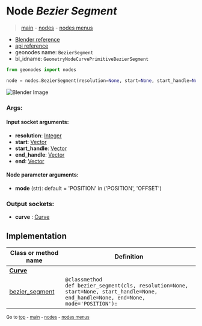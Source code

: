 # Node *Bezier Segment*

> [main](../index.md) - [nodes](nodes.md) - [nodes menus](nodes_menus.md)

- [Blender reference](https://docs.blender.org/manual/en/latest/modeling/geometry_nodes/curve_primitives/bezier_segment.html)
- [api reference](https://docs.blender.org/api/current/bpy.types.GeometryNodeCurvePrimitiveBezierSegment.html)
- geonodes name: `BezierSegment`
- bl_idname: `GeometryNodeCurvePrimitiveBezierSegment`

```python
from geonodes import nodes

node = nodes.BezierSegment(resolution=None, start=None, start_handle=None, end_handle=None, end=None, mode='POSITION')
```

![Blender Image](https://docs.blender.org/manual/en/latest/_images/node-types_GeometryNodeCurvePrimitiveBezierSegment.webp)

### Args:

#### Input socket arguments:

- **resolution**: [Integer](Integer.md)
- **start**: [Vector](Vector.md)
- **start_handle**: [Vector](Vector.md)
- **end_handle**: [Vector](Vector.md)
- **end**: [Vector](Vector.md)

#### Node parameter arguments:

- **mode** (str): default = 'POSITION' in ('POSITION', 'OFFSET')

### Output sockets:

- **curve** : [Curve](Curve.md)

## Implementation

| Class or method name | Definition |
|----------------------|------------|
| **[Curve](Curve.md)** |
| [bezier_segment](Curve.md#bezier_segment-classmethod) | `@classmethod`<br> `def bezier_segment(cls, resolution=None, start=None, start_handle=None, end_handle=None, end=None, mode='POSITION'):` |

<sub>Go to [top](#node-Bezier-Segment) - [main](../index.md) - [nodes](nodes.md) - [nodes menus](nodes_menus.md)</sub>


